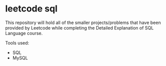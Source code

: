 # leetcode sql

This repository will hold all of the smaller projects/problems that have been provided by Leetcode while completing the Detailed Explanation of SQL Language course.

Tools used:
- SQL
- MySQL
